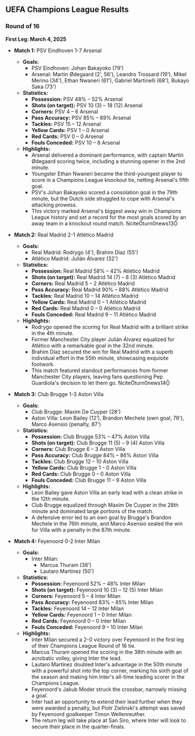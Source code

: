## UEFA Champions League Results

### Round of 16

**First Leg: March 4, 2025**

- **Match 1:** PSV Eindhoven 1-7 Arsenal
  - **Goals:**
    - PSV Eindhoven: Johan Bakayoko (79')
    - Arsenal: Martin Ødegaard (2', 56'), Leandro Trossard (19'), Mikel Merino (34'), Ethan Nwaneri (61'), Gabriel Martinelli (68'), Bukayo Saka (73')
  - **Statistics:**
    - **Possession:** PSV 48% – 52% Arsenal
    - **Shots (on target):** PSV 10 (3) – 18 (12) Arsenal
    - **Corners:** PSV 4 – 6 Arsenal
    - **Pass Accuracy:** PSV 85% – 89% Arsenal
    - **Tackles:** PSV 15 – 12 Arsenal
    - **Yellow Cards:** PSV 1 – 0 Arsenal
    - **Red Cards:** PSV 0 – 0 Arsenal
    - **Fouls Conceded:** PSV 10 – 8 Arsenal
  - **Highlights:**
    - Arsenal delivered a dominant performance, with captain Martin Ødegaard scoring twice, including a stunning opener in the 2nd minute.
    - Youngster Ethan Nwaneri became the third-youngest player to score in a Champions League knockout tie, netting Arsenal's fifth goal.
    - PSV's Johan Bakayoko scored a consolation goal in the 79th minute, but the Dutch side struggled to cope with Arsenal's attacking prowess.
    - This victory marked Arsenal's biggest away win in Champions League history and set a record for the most goals scored by an away team in a knockout round match. citeturn0news13

- **Match 2:** Real Madrid 2-1 Atlético Madrid
  - **Goals:**
    - Real Madrid: Rodrygo (4'), Brahim Díaz (55')
    - Atlético Madrid: Julián Álvarez (32')
  - **Statistics:**
    - **Possession:** Real Madrid 58% – 42% Atlético Madrid
    - **Shots (on target):** Real Madrid 14 (7) – 8 (3) Atlético Madrid
    - **Corners:** Real Madrid 5 – 2 Atlético Madrid
    - **Pass Accuracy:** Real Madrid 90% – 88% Atlético Madrid
    - **Tackles:** Real Madrid 10 – 14 Atlético Madrid
    - **Yellow Cards:** Real Madrid 0 – 1 Atlético Madrid
    - **Red Cards:** Real Madrid 0 – 0 Atlético Madrid
    - **Fouls Conceded:** Real Madrid 9 – 11 Atlético Madrid
  - **Highlights:**
    - Rodrygo opened the scoring for Real Madrid with a brilliant strike in the 4th minute.
    - Former Manchester City player Julián Álvarez equalized for Atlético with a remarkable goal in the 32nd minute.
    - Brahim Díaz secured the win for Real Madrid with a superb individual effort in the 55th minute, showcasing exquisite footwork.
    - This match featured standout performances from former Manchester City players, leaving fans questioning Pep Guardiola's decision to let them go. citeturn0news14

- **Match 3:** Club Brugge 1-3 Aston Villa
  - **Goals:**
    - Club Brugge: Maxim De Cuyper (28')
    - Aston Villa: Leon Bailey (12'), Brandon Mechele (own goal, 76'), Marco Asensio (penalty, 87')
  - **Statistics:**
    - **Possession:** Club Brugge 53% – 47% Aston Villa
    - **Shots (on target):** Club Brugge 11 (5) – 9 (4) Aston Villa
    - **Corners:** Club Brugge 6 – 3 Aston Villa
    - **Pass Accuracy:** Club Brugge 84% – 86% Aston Villa
    - **Tackles:** Club Brugge 12 – 10 Aston Villa
    - **Yellow Cards:** Club Brugge 1 – 0 Aston Villa
    - **Red Cards:** Club Brugge 0 – 0 Aston Villa
    - **Fouls Conceded:** Club Brugge 11 – 9 Aston Villa
  - **Highlights:**
    - Leon Bailey gave Aston Villa an early lead with a clean strike in the 12th minute.
    - Club Brugge equalized through Maxim De Cuyper in the 28th minute and dominated large portions of the match.
    - A defensive error led to an own goal by Brugge's Brandon Mechele in the 76th minute, and Marco Asensio sealed the win for Villa with a penalty in the 87th minute.

- **Match 4:** Feyenoord 0-2 Inter Milan
  - **Goals:**
    - Inter Milan:
      - Marcus Thuram (38')
      - Lautaro Martínez (50')
  - **Statistics:**
    - **Possession:** Feyenoord 52% – 48% Inter Milan
    - **Shots (on target):** Feyenoord 10 (3) – 12 (5) Inter Milan
    - **Corners:** Feyenoord 5 – 4 Inter Milan
    - **Pass Accuracy:** Feyenoord 83% – 85% Inter Milan
    - **Tackles:** Feyenoord 14 – 12 Inter Milan
    - **Yellow Cards:** Feyenoord 1 – 0 Inter Milan
    - **Red Cards:** Feyenoord 0 – 0 Inter Milan
    - **Fouls Conceded:** Feyenoord 9 – 10 Inter Milan
  - **Highlights:**
    - Inter Milan secured a 2-0 victory over Feyenoord in the first leg of their Champions League Round of 16 tie.
    - Marcus Thuram opened the scoring in the 38th minute with an acrobatic volley, giving Inter the lead.
    - Lautaro Martínez doubled Inter's advantage in the 50th minute with a powerful shot into the top corner, marking his sixth goal of the season and making him Inter's all-time leading scorer in the Champions League.
    - Feyenoord's Jakub Moder struck the crossbar, narrowly missing a goal.
    - Inter had an opportunity to extend their lead further when they were awarded a penalty, but Piotr Zielinski's attempt was saved by Feyenoord goalkeeper Timon Wellenreuther.
    - The return leg will take place at San Siro, where Inter will look to secure their place in the quarter-finals. 
  